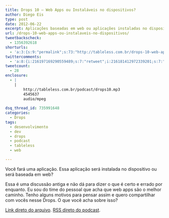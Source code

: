 ```yaml
---
title: Drops 10 – Web Apps ou Instaláveis no dispositivos?
author: Diego Eis
type: post
date: 2012-06-22
excerpt: Aplicações baseadas em web ou aplicações instaladas no dispositivos?
url: /drops-10-web-apps-ou-instalaveis-no-dispositivos/
tweetbackscheck:
  - 1356392618
shorturls:
  - 'a:3:{s:9:"permalink";s:73:"http://tableless.com.br/drops-10-web-apps-ou-instalaveis-no-dispositivos/";s:7:"tinyurl";s:26:"http://tinyurl.com/cym7csc";s:4:"isgd";s:19:"http://is.gd/bvOBfW";}'
twittercomments:
  - 'a:8:{i:216197169290559489;s:7:"retweet";i:216181412972339201;s:7:"retweet";i:216180507115925505;s:7:"retweet";i:216172946828439552;s:7:"retweet";i:216023104365924352;s:7:"retweet";i:215977721887604737;s:7:"retweet";i:215976976719159296;s:7:"retweet";i:215972337051385857;s:7:"retweet";}'
tweetcount:
  - 28
enclosure:
  - |
    |
        http://tableless.com.br/podcast/drops10.mp3
        4545637
        audio/mpeg
        
dsq_thread_id: 735991648
categories:
  - Drops
tags:
  - desenvolvimento
  - dev
  - drops
  - podcast
  - tableless
  - web

---
```

Você fará uma aplicação. Essa aplicação será instalada no dispositivo ou será baseada em web?

Essa é uma discussão antiga e não dá para dizer o que é certo e errado por enquanto. Eu sou do time do pessoal que acha que web apps são o melhor caminho. Tenho alguns motivos para pensar assim e quero compartilhar com vocês nesse Drops. O que você acha sobre isso?



[Link direto do arquivo][1]. [RSS direto do podcast][2].

 [1]: http://tableless.com.br/podcast/drops10.mp3
 [2]: feed://tableless.com.br/categoria/podcasts/feed/